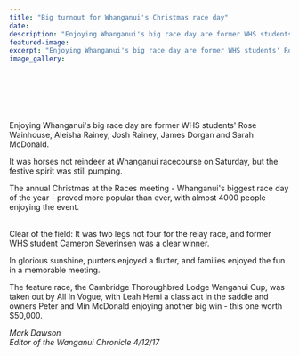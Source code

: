 ```yaml
---
title: "Big turnout for Whanganui's Christmas race day"
date: 
description: "Enjoying Whanganui's big race day are former WHS students' Rose Wainhouse, Aleisha Rainey, Josh Rainey, James Dorgan & Sarah McDonald..."
featured-image: 
excerpt: "Enjoying Whanganui's big race day are former WHS students' Rose Wainhouse, Aleisha Rainey, Josh Rainey, James Dorgan and Sarah McDonald."
image_gallery:
    
    
    
    
    
---
```


<p><span>Enjoying Whanganui's big race day are former WHS students' Rose Wainhouse, Aleisha Rainey, Josh Rainey, James Dorgan and Sarah McDonald.</span></p>
<p class="element element-paragraph">It was horses not reindeer at Whanganui racecourse on Saturday, but the festive spirit was still pumping.</p>
<p class="element element-paragraph">The annual Christmas at the Races meeting - Whanganui's biggest race day of the year - proved more popular than ever, with almost 4000 people enjoying the event.</p>
<p><span><img src=http://c1940652.r52.cf0.rackcdn.com/5a25bed5b8d39a41ae000004/Race-day-former-student-running.jpg alt="" /><br /><br /><span>Clear of the field: It was two legs not four for the relay race, and former WHS student Cameron Severinsen was a clear winner.</span></span></p>
<p class="element element-paragraph">In glorious sunshine, punters enjoyed a flutter, and families enjoyed the fun in a memorable meeting.</p>
<p class="element element-paragraph">The feature race, the Cambridge Thoroughbred Lodge Wanganui Cup, was taken out by All In Vogue, with Leah Hemi a class act in the saddle and owners Peter and Min McDonald enjoying another big win - this one worth $50,000.</p>
<p><em>Mark Dawson<br />Editor of the Wanganui Chronicle 4/12/17</em></p>

